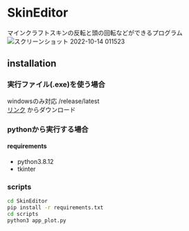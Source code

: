# SkinEditor
マインクラフトスキンの反転と頭の回転などができるプログラム
![スクリーンショット 2022-10-14 011523](https://user-images.githubusercontent.com/115648249/195650504-8dacbace-1cce-4bb3-846f-bf7a3676f2f0.png)
## installation
### 実行ファイル(.exe)を使う場合
windowsのみ対応
/release/latest  
[リンク](https://github.com/TACOWASA059/SkinEditor/releases/)
からダウンロード
###  pythonから実行する場合  
####  requirements  
* python3.8.12
* tkinter
###  scripts
```bash
cd SkinEditor
pip install -r requirements.txt
cd scripts
python3 app_plot.py
```
